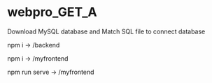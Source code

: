 # webpro_GET_A

Download MySQL database and Match SQL file to connect database

npm i -> /backend

npm i -> /myfrontend

npm run serve -> /myfrontend

